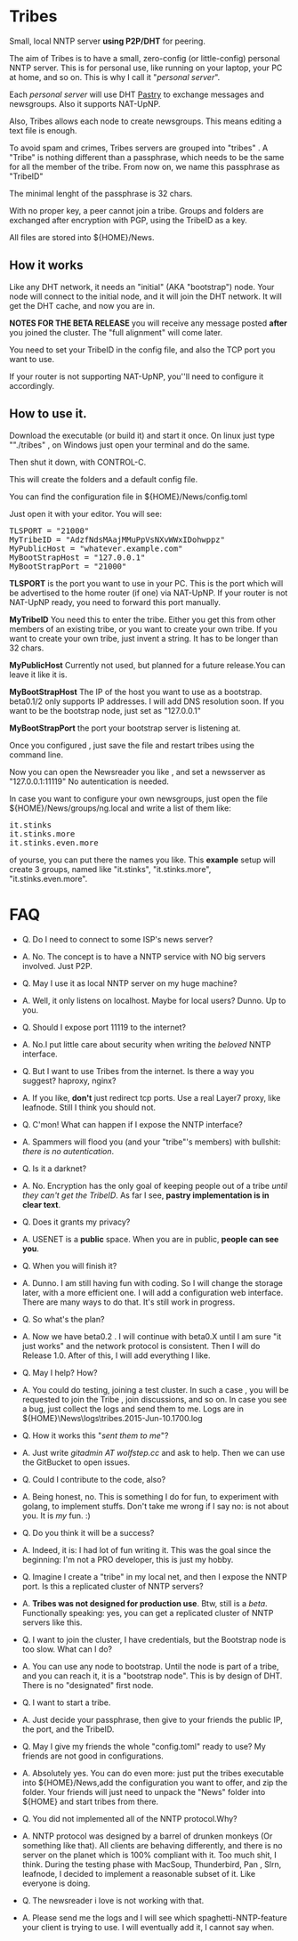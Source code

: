 # Tribes
Small, local NNTP server **using P2P/DHT**  for peering.

The aim of Tribes is to have a small, zero-config (or little-config) personal NNTP
server. This is for personal use, like running on your laptop,  your PC at home, and so on.
This is why I call it "_personal server_".

Each _personal server_ will use DHT [Pastry](http://en.wikipedia.org/wiki/Pastry_%28DHT%29)
to exchange messages and newsgroups. Also it supports NAT-UpNP.

Also, Tribes allows each node to create newsgroups. This means editing a text file
is enough.

To avoid spam and crimes, Tribes servers are grouped into "tribes" . A "Tribe" is nothing
different than a passphrase, which needs to be the same for all the member of the tribe.
From now on, we name this passphrase as "TribeID"

The minimal lenght of the passphrase is 32 chars.

With no proper key, a peer cannot join a tribe. Groups and folders are exchanged
after encryption with PGP, using the TribeID as a key.

All files are stored into ${HOME}/News. 

## How it works 

Like any DHT network, it needs an "initial" (AKA "bootstrap") node. Your node
will connect to the initial node, and it will join the DHT network. It will get
the DHT cache, and now you are in.

**NOTES FOR THE BETA RELEASE** you will receive any message posted **after** you joined
the cluster. The "full alignment" will come later.

You need to set your TribeID in the config file, and also the TCP port you want to use.

If your router is not supporting NAT-UpNP, you''ll need to configure it accordingly.

## How to use it.

Download the executable (or build it) and start it once.
On linux just type ""./tribes" , on Windows just open your terminal and do the same.

Then shut it  down, with CONTROL-C.

This will create the folders and a default config file.

You can find the configuration file in ${HOME}/News/config.toml

Just open it with your editor. You will see:

<pre>
TLSPORT = "21000"
MyTribeID = "AdzfNdsMAajMMuPpVsNXvWWxIDohwppz"
MyPublicHost = "whatever.example.com"
MyBootStrapHost = "127.0.0.1"
MyBootStrapPort = "21000"
</pre>

**TLSPORT** is the port you want to use in your PC. This is the port which
will be advertised to the home router (if one) via NAT-UpNP. If your router
is not NAT-UpNP ready, you need to forward this port manually.

**MyTribeID** You need this to enter the tribe. Either you get this from other members
of an existing tribe, or you want to create your own tribe. If you want to create your
own tribe, just invent a string. It has to be longer than 32 chars.

**MyPublicHost** Currently not used, but planned for a future release.You can leave it 
like it is.

**MyBootStrapHost** The IP of the host you want to use as a bootstrap. beta0.1/2 only
supports IP addresses. I will add DNS resolution soon. If you want to be the bootstrap
node, just set as "127.0.0.1"

**MyBootStrapPort** the port your bootstrap server is listening at. 

Once you configured , just save the file and restart tribes using the command line.

Now you can open the Newsreader you like , and set a newsserver as "127.0.0.1:11119"
No autentication is needed.

In case you want to configure your own newsgroups, just open the file ${HOME}/News/groups/ng.local
and write  a list of them like:

<pre>
it.stinks
it.stinks.more
it.stinks.even.more
</pre>

of yourse, you can put there the names you like. This **example** setup will create 3 groups,
named like "it.stinks", "it.stinks.more", "it.stinks.even.more". 

# FAQ

- Q. Do I need to connect to some ISP's news server?
- A. No. The concept is to have a NNTP service with NO big servers involved. Just P2P.

- Q. May I use it as local NNTP server on my huge machine?
- A. Well, it only listens on localhost. Maybe for local users? Dunno. Up to you.

- Q. Should I expose port 11119 to the internet?
- A. No.I put little care about security when writing the _beloved_ NNTP interface.

- Q. But I want to use Tribes from the internet. Is there a way you suggest? haproxy, nginx?
- A. If you like, **don't** just redirect tcp ports. Use a real Layer7 proxy, like leafnode. Still I think you should not.

- Q. C'mon! What can happen if I expose the NNTP interface?
- A. Spammers will flood you (and your "tribe"'s members) with bullshit: _there is no autentication_.

- Q. Is it a darknet?
- A. No. Encryption has the only goal of keeping people out of a tribe _until they can't get the TribeID_. As far I see, **pastry implementation is in clear text**.

- Q. Does it grants my privacy?
- A. USENET is a **public** space. When you are in public, **people can see you**.

- Q. When you will finish it?
- A. Dunno. I am still having fun with coding. So I will change the storage later, with a more efficient one. I will add a configuration web interface. There are many ways to do that. It's still work in progress.

- Q. So what's the plan?
- A. Now we have beta0.2 . I will continue with beta0.X until I am sure "it just works" and the network protocol is consistent. Then I will do Release 1.0. After of this, I will add  everything I like.

- Q. May I help? How?
- A. You could do testing, joining a test cluster. In such a case , you will be requested to join the Tribe , join discussions, and so on. In case you see a bug, just collect the logs and  send them to me. Logs are in ${HOME}\News\logs\tribes.2015-Jun-10.1700.log

- Q. How it works this "_sent them to me_"?
- A. Just write _gitadmin AT wolfstep.cc_ and ask to help. Then we can use the GitBucket to open issues.

- Q. Could I contribute to the code, also?
- A. Being honest, no. This is something I do for fun, to experiment with golang, to implement stuffs. Don't take me wrong if I say no: is not about you. It is _my_ fun. :)

- Q. Do you think it will be a success?
- A. Indeed, it is: I had lot of fun writing it. This was the goal since the beginning: I'm  not a PRO developer,  this is just my hobby.

- Q. Imagine I create a "tribe" in my local net, and then I expose the NNTP port. Is this a replicated cluster of NNTP servers?
- A. **Tribes was not designed for production use**. Btw, still is a _beta_. Functionally speaking: yes, you can get a replicated cluster of NNTP servers like this.

- Q. I want to join the cluster, I have credentials, but the Bootstrap node is too slow. What can I do?
- A. You can use any node to bootstrap. Until the node is part of a tribe, and you can reach it, it is a "bootstrap node". This is by design of DHT. There is no "designated" first node.

- Q. I want to start a tribe.
- A. Just decide your passphrase, then give to your friends the public IP, the port, and the TribeID. 

- Q. May I give my friends the whole "config.toml" ready to use? My friends are not good in configurations.
- A. Absolutely yes. You can do even more: just put the tribes executable into ${HOME}/News,add  the configuration you want to offer, and zip the folder. Your friends will just need to unpack the "News" folder into ${HOME} and start tribes from there.

- Q. You did not implemented all of the NNTP protocol.Why?
- A. NNTP protocol was designed by a barrel of drunken monkeys (Or something like that). All clients are behaving differently, and there is no server on the planet which is 100% compliant with it. Too much shit, I think. During the testing phase with MacSoup, Thunderbird, Pan , Slrn, leafnode,  I decided to implement a reasonable subset of it. Like everyone is doing.

- Q. The newsreader i love is not working with that.
- A. Please send me the logs and I will see which spaghetti-NNTP-feature your client is trying to use. I will eventually add it,  I cannot say when.


